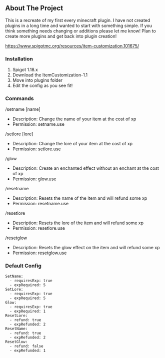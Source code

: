 ## About The Project

This is a recreate of my first every minecraft plugin. I have not created plugins in a long time and wanted to start with something simple. If you think something needs changing or additions please let me know! Plan to create more plugins and get back into plugin creation!

https://www.spigotmc.org/resources/item-customization.101675/

### Installation
1. Spigot 1.18.x
2. Download the ItemCustomization-1.1
3. Move into plugins folder
4. Edit the config as you see fit!


### Commands
/setname [name]
  -  Description: Change the name of your item at the cost of xp
  -  Permission: setname.use

/setlore [lore]
  - Description: Change the lore of your item at the cost of xp
  - Permission: setlore.use

/glow
  - Description: Create an enchanted effect without an enchant at the cost of xp
  - Permission: glow.use

/resetname
  - Description: Resets the name of the item and will refund some xp
  - Permission: resetname.use

/resetlore
  - Description: Resets the lore of the item and will refund some xp
  - Permission: resetlore.use

/resetglow
  - Description: Resets the glow effect on the item and will refund some xp
  - Permission: resetglow.use


### Default Config
```
SetName:
  - requiresExp: true
  - expRequired: 5
SetLore:
  - requiresExp: true
  - expRequired: 5
Glow:
  - requiresExp: true
  - expRequired: 1
ResetLore:
  - refund: true
  - expRefunded: 2
ResetName:
  - refund: true
  - expRefunded: 2
ResetGlow:
  - refund: false
  - expRefunded: 1
```
